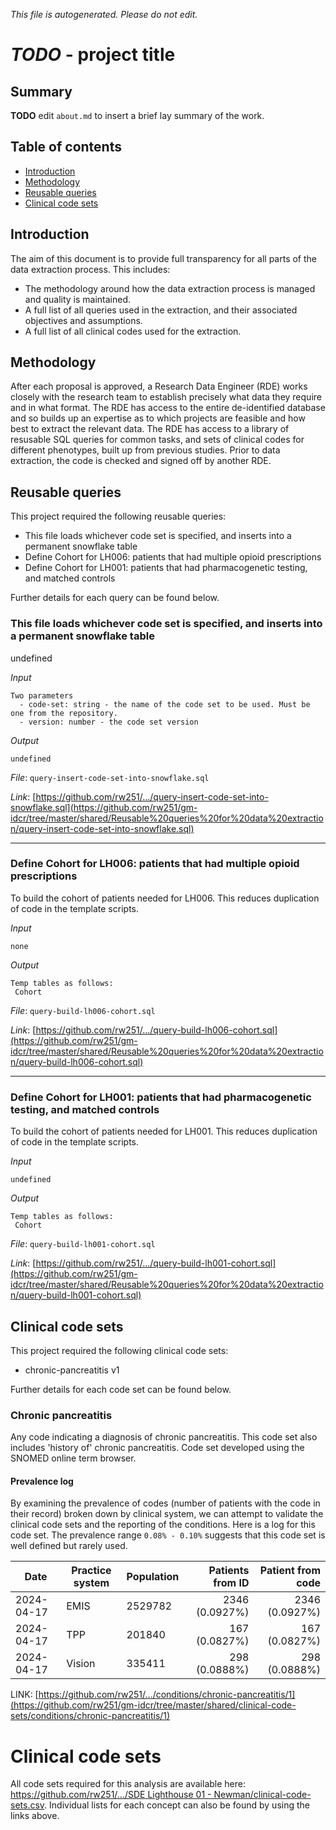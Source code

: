 _This file is autogenerated. Please do not edit._

# _TODO_ - project title

## Summary

**TODO** edit `about.md` to insert a brief lay summary of the work.

## Table of contents

- [Introduction](#introduction)
- [Methodology](#methodology)
- [Reusable queries](#reusable-queries)
- [Clinical code sets](#clinical-code-sets)

## Introduction

The aim of this document is to provide full transparency for all parts of the data extraction process.
This includes:

- The methodology around how the data extraction process is managed and quality is maintained.
- A full list of all queries used in the extraction, and their associated objectives and assumptions.
- A full list of all clinical codes used for the extraction.

## Methodology

After each proposal is approved, a Research Data Engineer (RDE) works closely with the research team to establish precisely what data they require and in what format.
The RDE has access to the entire de-identified database and so builds up an expertise as to which projects are feasible and how best to extract the relevant data.
The RDE has access to a library of resusable SQL queries for common tasks, and sets of clinical codes for different phenotypes, built up from previous studies.
Prior to data extraction, the code is checked and signed off by another RDE.

## Reusable queries
  
This project required the following reusable queries:

- This file loads whichever code set is specified, and inserts into a permanent snowflake table
- Define Cohort for LH006: patients that had multiple opioid prescriptions
- Define Cohort for LH001: patients that had pharmacogenetic testing, and matched controls

Further details for each query can be found below.

### This file loads whichever code set is specified, and inserts into a permanent snowflake table
undefined

_Input_
```
Two parameters
  - code-set: string - the name of the code set to be used. Must be one from the repository.
  - version: number - the code set version
```

_Output_
```
undefined
```
_File_: `query-insert-code-set-into-snowflake.sql`

_Link_: [https://github.com/rw251/.../query-insert-code-set-into-snowflake.sql](https://github.com/rw251/gm-idcr/tree/master/shared/Reusable%20queries%20for%20data%20extraction/query-insert-code-set-into-snowflake.sql)

---
### Define Cohort for LH006: patients that had multiple opioid prescriptions
To build the cohort of patients needed for LH006. This reduces duplication of code in the template scripts.

_Input_
```
none
```

_Output_
```
Temp tables as follows:
 Cohort
```
_File_: `query-build-lh006-cohort.sql`

_Link_: [https://github.com/rw251/.../query-build-lh006-cohort.sql](https://github.com/rw251/gm-idcr/tree/master/shared/Reusable%20queries%20for%20data%20extraction/query-build-lh006-cohort.sql)

---
### Define Cohort for LH001: patients that had pharmacogenetic testing, and matched controls
To build the cohort of patients needed for LH001. This reduces duplication of code in the template scripts.

_Input_
```
undefined
```

_Output_
```
Temp tables as follows:
 Cohort
```
_File_: `query-build-lh001-cohort.sql`

_Link_: [https://github.com/rw251/.../query-build-lh001-cohort.sql](https://github.com/rw251/gm-idcr/tree/master/shared/Reusable%20queries%20for%20data%20extraction/query-build-lh001-cohort.sql)
## Clinical code sets

This project required the following clinical code sets:

- chronic-pancreatitis v1

Further details for each code set can be found below.

### Chronic pancreatitis

Any code indicating a diagnosis of chronic pancreatitis. This code set also includes 'history of' chronic pancreatitis. Code set developed using the SNOMED online term browser.
#### Prevalence log

By examining the prevalence of codes (number of patients with the code in their record) broken down by clinical system, we can attempt to validate the clinical code sets and the reporting of the conditions. Here is a log for this code set. The prevalence range `0.08% - 0.10%` suggests that this code set is well defined but rarely used.


| Date       | Practice system | Population | Patients from ID | Patient from code |
| ---------- | --------------- | ---------- | ---------------: | ----------------: |
| 2024-04-17 | EMIS | 2529782 | 2346 (0.0927%) | 2346 (0.0927%) | 
| 2024-04-17 | TPP | 201840 | 167 (0.0827%) | 167 (0.0827%) | 
| 2024-04-17 | Vision | 335411 | 298 (0.0888%) | 298 (0.0888%) | 
LINK: [https://github.com/rw251/.../conditions/chronic-pancreatitis/1](https://github.com/rw251/gm-idcr/tree/master/shared/clinical-code-sets/conditions/chronic-pancreatitis/1)
# Clinical code sets

All code sets required for this analysis are available here: [https://github.com/rw251/.../SDE Lighthouse 01 - Newman/clinical-code-sets.csv](https://github.com/rw251/gm-idcr/tree/master/projects/SDE%20Lighthouse%2001%20-%20Newman/clinical-code-sets.csv). Individual lists for each concept can also be found by using the links above.
